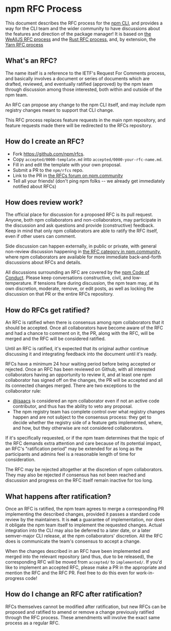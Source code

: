 # npm RFC Process

This document describes the RFC process for the [npm
CLI](https://github.com/npm/cli), and provides a way for the CLI team and the
wider community to have discussions about the features and direction of the
package manager! It is based on [the WeAllJS RFC process](https://wealljs.org/rfc-process) and the [Rust RFC process](https://github.com/rust-lang/rfcs), and, by extension, the [Yarn RFC process](https://github.com/yarnpkg/rfcs)

## What's an RFC?

The name itself is a reference to the IETF's Request For Comments process, and
basically involves a document or series of documents which are drafted,
reviewed, and eventually ratified (approved) by the npm team through discussion
among those interested, both within and outside of the npm team.

An RFC can propose any change to the npm CLI itself, and may include npm
registry changes meant to support that CLI change.

This RFC process replaces feature requests in the main npm repository, and
feature requests made there will be redirected to the RFCs repository.

## How do I create an RFC?

* Fork https://github.com/npm/rfcs.
* Copy `accepted/0000-template.md` into `accepted/0000-your-rfc-name.md`.
* Fill in and edit the template with your own proposal.
* Submit a PR to the `npm/rfcs` repo.
* Link to the PR in [the RFCs forum on npm.community](https://npm.community/c/ideas/rfcs)
* Tell all your friends! (don't ping npm folks -- we already get immediately notified about RFCs)

## How does review work?

The official place for discussion for a proposed RFC is its pull request.
Anyone, both npm collaborators and non-collaborators, may participate in the
discussion and ask questions and provide (constructive) feedback. Keep in mind
that only npm collaborators are able to ratify the RFC itself, even if other
users can comment.

Side discussion can happen externally, in public or private, with general non-review
discussion happening in [the RFC category in npm.community](https://npm.community/c/ideas/rfcs),
where npm collaborators are available for more immediate back-and-forth discussions
about RFCs and details.

All discussions surrounding an RFC are covered by the [npm Code of
Conduct](https://www.npmjs.com/policies/conduct). Please keep conversations
constructive, civil, and low-temperature. If tensions flare during discussion,
the npm team may, at its own discretion, moderate, remove, or
edit posts, as well as locking the discussion on that PR or the entire RFCs
repository.

## How do RFCs get ratified?

An RFC is ratified when there is consensus among npm collaborators that it
should be accepted. Once all collaborators have become aware of the RFC and had
a chance to comment on it, the PR, along with the RFC, will be merged and the
RFC will be considered ratified.

Until an RFC is ratified, it's expected that its original author continue
discussing it and integrating feedback into the document until it's ready.

RFCs have a minimum 24 hour waiting period before being accepted or rejected.
Once an RFC has been reviewed on Github, with all interested collaborators
having an opportunity to review it, and at least one npm collaborator has signed
off on the changes, the PR will be accepted and all its connected changes
merged. There are two exceptions to the collaborator rule:

* [@isaacs](https://github.com/isaacs) is considered an npm collaborator even if not an active code contributor, and thus has the ability to veto any proposal.
* The npm registry team has complete control over what registry changes happen and are not subject to the consensus process: they get to decide whether the registry side of a feature gets implemented, where, and how, but they otherwise are not considered collaborators.

If it's specifically requested, or if the npm team determines that the topic of
the RFC demands extra attention and care because of its potential impact, an
RFC's "ratification period" may be extended for as long as the participants and
admins feel is a reasonable length of time for consideration.

The RFC may be rejected altogether at the discretion of npm collaborators. They
may also be rejected if consensus has not been reached and discussion and
progress on the RFC itself remain inactive for too long.

## What happens after ratification?

Once an RFC is ratified, the npm team agrees to merge a corresponding PR
implementing the described changes, provided it passes a standard code review by
the maintainers. It is **not** a guarantee of implementation, nor does it
obligate the npm team itself to implement the requested changes. Actual
integration into the CLI may also be deferred to a later date, or a later
semver-major CLI release, at the npm collaborators' discretion. All the RFC does
is communicate the team's consensus to accept a change.

When the changes described in an RFC have been implemented and merged into the
relevant repository (and thus, due to be released), the corresponding RFC will
be moved from `accepted/` to `implemented/`. If you'd like to implement an
accepted RFC, please make a PR in the appropriate and mention the RFC and the
RFC PR. Feel free to do this even for work-in-progress code!

## How do I change an RFC after ratification?

RFCs themselves cannot be modified after ratification, but new RFCs can be
proposed and ratified to amend or remove a change previously ratified through
the RFC process. These amendments will involve the exact same process as a
regular RFC.
